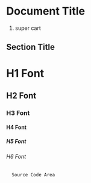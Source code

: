 Document Title
==============

1. super cart

Section Title
------------

# H1 Font
## H2 Font
### H3 Font
#### H4 Font
##### H5 Font
###### H6 Font

```sh
  Source Code Area
````
